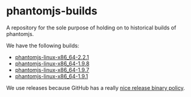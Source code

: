 # phantomjs-builds
A repository for the sole purpose of holding on to historical builds of phantomjs.

We have the following builds:
* [phantomjs-linux-x86_64-2.2.1](https://github.com/BIGjuevos/phantomjs-builds/releases/tag/v2.1.1)
* [phantomjs-linux-x86_64-1.9.8](https://github.com/BIGjuevos/phantomjs-builds/releases/tag/v1.9.8)
* [phantomjs-linux-x86_64-1.9.7](https://github.com/BIGjuevos/phantomjs-builds/releases/tag/v1.9.7)
* [phantomjs-linux-x86_64-1.9.1](https://github.com/BIGjuevos/phantomjs-builds/releases/tag/v1.9.1)

We use releases because GitHub has a really [nice release binary policy](https://help.github.com/articles/distributing-large-binaries/).
